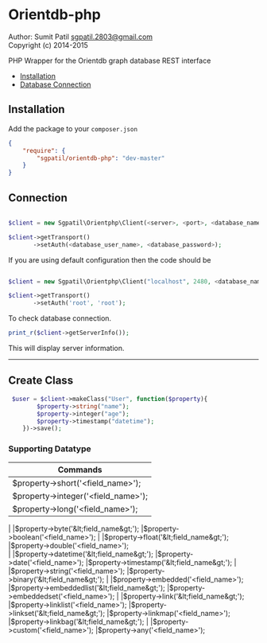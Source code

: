 Orientdb-php
========
Author: Sumit Patil <sgpatil.2803@gmail.com>  
Copyright (c) 2014-2015

PHP Wrapper for the Orientdb graph database REST interface

 - [Installation](#installation)
 - [Database Connection](#connection)

## Installation

Add the package to your `composer.json` 

```json
{
    "require": {
        "sgpatil/orientdb-php": "dev-master"
    }
}
```
## Connection

```php

$client = new Sgpatil\Orientphp\Client(<server>, <port>, <database_name>);

$client->getTransport()
       ->setAuth(<database_user_name>, <database_password>);
```

If you are using default configuration then the code should be

```php

$client = new Sgpatil\Orientphp\Client("localhost", 2480, <database_name>);

$client->getTransport()
       ->setAuth('root', 'root');
```

To check database connection.

```php
print_r($client->getServerInfo());
```
This will display server information.

---

## Create Class
```php
 $user = $client->makeClass("User", function($property){
        $property->string("name");
        $property->integer("age");
        $property->timestamp("datetime");
    })->save();
```
### Supporting Datatype
| Commands  |
|-----------|
|$property->short('&lt;field_name&gt;'); 	
|$property->integer('&lt;field_name&gt;'); 	
|$property->long('&lt;field_name&gt;'); 	
|
|$property->byte('&lt;field_name&gt;'); 	
|$property->boolean('&lt;field_name&gt;'); 
|
|$property->float('&lt;field_name&gt;'); 	
|$property->double('&lt;field_name&gt;'); 	
|
|$property->datetime('&lt;field_name&gt;'); 	
|$property->date('&lt;field_name&gt;'); 
|$property->timestamp('&lt;field_name&gt;');	
|
|$property->string('&lt;field_name&gt;'); 
|$property->binary('&lt;field_name&gt;'); 
|
|$property->embedded('&lt;field_name&gt;');
|$property->embeddedlist('&lt;field_name&gt;');
|$property->embeddedset('&lt;field_name&gt;');
|
|$property->link('&lt;field_name&gt;');
|$property->linklist('&lt;field_name&gt;');
|$property->linkset('&lt;field_name&gt;');
|$property->linkmap('&lt;field_name&gt;');
|$property->linkbag('&lt;field_name&gt;');
|
|$property->custom('&lt;field_name&gt;');
|$property->any('&lt;field_name&gt;');

